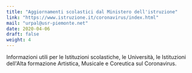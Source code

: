 ```yaml
---
title: "Aggiornamenti scolastici dal Ministero dell'istruzione"
link: "https://www.istruzione.it/coronavirus/index.html"
mail: "urpal@usr-piemonte.net"
date: 2020-04-06
draft: false
weight: 4
---
```


Informazioni utili per le Istituzioni scolastiche, le Università, le Istituzioni dell'Alta formazione Artistica, Musicale e Coreutica sul Coronavirus.